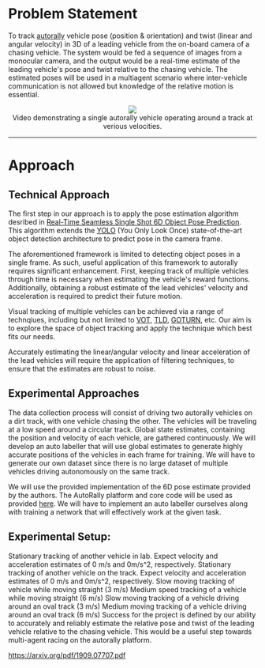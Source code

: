 # Problem Statement
To track [autorally](https://arxiv.org/pdf/1806.00678.pdf) vehicle pose (position & orientation) and twist (linear and angular velocity) in 3D of a leading vehicle from the on-board camera of a chasing vehicle. The system would be fed a sequence of images from a monocular camera, and the output would be a real-time estimate of the leading vehicle's pose and twist relative to the chasing vehicle. The estimated poses will be used in a multiagent scenario where inter-vehicle communication is not allowed but knowledge of the relative motion is essential.


<p align="center">
  <a href="https://www.youtube.com/watch?v=FbcGs-XoiUw">
    <img src="https://img.youtube.com/vi/FbcGs-XoiUw/0.jpg"/>
  </a> <br/>
  Video demonstrating a single autorally vehicle operating around a track at verious velocities.
</p>

---

# Approach

## Technical Approach

The first step in our approach is to apply the pose estimation algorithm desribed in [Real-Time Seamless Single Shot 6D Object Pose Prediction](https://arxiv.org/pdf/1711.08848.pdf). This algorithm extends the [YOLO](https://arxiv.org/pdf/1506.02640.pdf) (You Only Look Once) state-of-the-art object detection architecture to predict pose in the camera frame.

The aforementioned framework is limited to detecting object poses in a single frame. As such, useful application of this framework to autorally requires significant enhancement. First, keeping track of multiple vehicles through time is necessary when estimating the vehicle's reward functions. Additionally, obtaining a robust estimate of the lead vehicles' velocity and acceleration is required to predict their future motion.

Visual tracking of multiple vehicles can be achieved via a range of technqiues, including but not limited to [VOT](http://www.votchallenge.net/), [TLD](https://www.learnopencv.com/object-tracking-using-opencv-cpp-python/), [GOTURN](http://davheld.github.io/GOTURN/GOTURN.html), etc. Our aim is to explore the space of object tracking and apply the technique which best fits our needs.

Accurately estimating the linear/angular velocity and linear acceleration of the lead vehicles will require the application of filtering techniques, to ensure that the estimates are robust to noise. 



## Experimental Approaches
The data collection process will consist of driving two autorally vehicles on a dirt track, with one vehicle chasing the other. The vehicles will be traveling at a low speed around a circular track. Global state estimates, containing the position and velocity of each vehicle, are gathered continuously. We will develop an auto labeller that will use global estimates to generate highly accurate positions of the vehicles in each frame for training. We will have to generate our own dataset since there is no large dataset of multiple vehicles driving autonomously on the same track.

We will use the provided implementation of the 6D pose estimate provided by the authors. The AutoRally platform and core code will be used as provided [here](https://github.com/AutoRally/autorally). We will have to implement an auto labeller ourselves along with training a network that will effectively work at the given task.

## Experimental Setup:
Stationary tracking of another vehicle in lab. Expect velocity and acceleration estimates of 0 m/s and 0m/s^2, respectively.
Stationary tracking of another vehicle on the track. Expect velocity and acceleration estimates of 0 m/s and 0m/s^2, respectively.
Slow moving tracking of vehicle while moving straight (3 m/s)
Medium speed tracking of a vehicle while moving straight (6 m/s)
Slow moving tracking of a vehicle driving around an oval track (3 m/s)
Medium moving tracking of a vehicle driving around an oval track (6 m/s)
Success for the project is defined by our ability to accurately and reliably estimate the relative pose and twist of the leading vehicle relative to the chasing vehicle. This would be a useful step towards multi-agent racing on the autorally platform.

https://arxiv.org/pdf/1909.07707.pdf 
